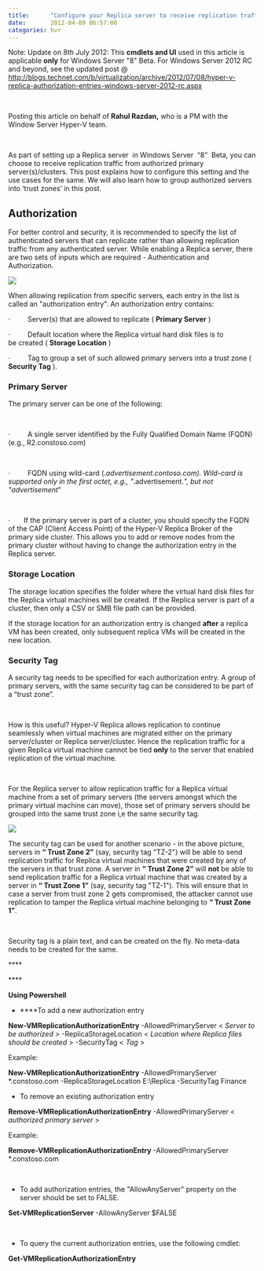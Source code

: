 ```yaml
---
title:      "Configure your Replica server to receive replication traffic from specific primary server(s)"
date:       2012-04-09 06:57:00
categories: hvr
---
```

Note: Update on 8th July 2012: This **cmdlets and UI** used in this article is applicable **only** for Windows Server "8" Beta. For Windows Server 2012 RC and beyond, see the updated post @ <http://blogs.technet.com/b/virtualization/archive/2012/07/08/hyper-v-replica-authorization-entries-windows-server-2012-rc.aspx>

 

Posting this article on behalf of **Rahul Razdan,** who is a PM with the Window Server Hyper-V team.  

 

As part of setting up a Replica server  in Windows Server  “8”  Beta, you can choose to receive replication traffic from authorized primary server(s)/clusters. This post explains how to configure this setting and the use cases for the same. We will also learn how to group authorized servers into ‘trust zones’ in this post. 

## Authorization

For better control and security, it is recommended to specify the list of authenticated servers that can replicate rather than allowing replication traffic from any authenticated server. While enabling a Replica server, there are two sets of inputs which are required - Authentication and Authorization. 

[![](https://msdnshared.blob.core.windows.net/media/TNBlogsFS/prod.evol.blogs.technet.com/CommunityServer.Blogs.Components.WeblogFiles/00/00/00/50/45/7455.image002.png)](https://msdnshared.blob.core.windows.net/media/TNBlogsFS/prod.evol.blogs.technet.com/CommunityServer.Blogs.Components.WeblogFiles/00/00/00/50/45/7455.image002.png)

When allowing replication from specific servers, each entry in the list is called an "authorization entry". An authorization entry contains:

·         Server(s) that are allowed to replicate ( **Primary Server** )

·         Default location where the Replica virtual hard disk files is to be created ( **Storage Location** )

·         Tag to group a set of such allowed primary servers into a trust zone ( **Security Tag** ). 

### Primary Server

The primary server can be one of the following: 

 

·         A single server identified by the Fully Qualified Domain Name (FQDN) (e.g., R2.constoso.com)

 

·         FQDN using wild-card (*.advertisement.contoso.com). Wild-card is supported only in the first octet, e.g., "*.advertisement.*", but not "advertisement*" 

 

·       If the primary server is part of a cluster, you should specify the FQDN of the CAP (Client Access Point) of the Hyper-V Replica Broker of the primary side cluster. This allows you to add or remove nodes from the primary cluster without having to change the authorization entry in the Replica server.

### Storage Location

The storage location specifies the folder where the virtual hard disk files for the Replica virtual machines will be created. If the Replica server is part of a cluster, then only a CSV or SMB file path can be provided. 

If the storage location for an authorization entry is changed **after** a replica VM has been created, only subsequent replica VMs will be created in the new location. 

###  Security Tag

A security tag needs to be specified for each authorization entry. A group of primary servers, with the same security tag can be considered to be part of a “trust zone”.

 

How is this useful? Hyper-V Replica allows replication to continue seamlessly when virtual machines are migrated either on the primary server/cluster or Replica server/cluster. Hence the replication traffic for a given Replica virtual machine cannot be tied **only** to the server that enabled replication of the virtual machine. 

 

For the Replica server to allow replication traffic for a Replica virtual machine from a set of primary servers (the servers amongst which the primary virtual machine can move), those set of primary servers should be grouped into the same trust zone i,e the same security tag. 

[![](https://msdnshared.blob.core.windows.net/media/TNBlogsFS/prod.evol.blogs.technet.com/CommunityServer.Blogs.Components.WeblogFiles/00/00/00/50/45/0640.image003.jpg)](https://msdnshared.blob.core.windows.net/media/TNBlogsFS/prod.evol.blogs.technet.com/CommunityServer.Blogs.Components.WeblogFiles/00/00/00/50/45/0640.image003.jpg)

The security tag can be used for another scenario - in the above picture, servers in **“ Trust Zone 2”** (say, security tag "TZ-2") will be able to send replication traffic for Replica virtual machines that were created by any of the servers in that trust zone. A server in **“ Trust Zone 2”** will **not** be able to send replication traffic for a Replica virtual machine that was created by a server in **“ Trust Zone 1”** (say, security tag "TZ-1"). This will ensure that in case a server from trust zone 2 gets compromised, the attacker cannot use replication to tamper the Replica virtual machine belonging to **“ Trust Zone 1”**.

 

Security tag is a plain text, and can be created on the fly. No meta-data needs to be created for the same.

**** 

**** 

**Using Powershell**

  * ****To add a new authorization entry




**New-VMReplicationAuthorizationEntry** -AllowedPrimaryServer  < _Server to be authorized_ > -ReplicaStorageLocation < _Location where Replica files should be created_ > -SecurityTag < _Tag_ >

Example: 

**New-VMReplicationAuthorizationEntry** -AllowedPrimaryServer *.constoso.com -ReplicaStorageLocation E:\Replica -SecurityTag Finance

  * To remove an existing authorization entry




**Remove-VMReplicationAuthorizationEntry** -AllowedPrimaryServer < _authorized primary server_ > 

Example:

**Remove-VMReplicationAuthorizationEntry** -AllowedPrimaryServer *.constoso.com

 

  * To add authorization entries, the "AllowAnyServer" property on the server should be set to FALSE. 




**Set-VMReplicationServer** -AllowAnyServer $FALSE

 

  * To query the current authorization entries, use the following cmdlet:




**Get-VMReplicationAuthorizationEntry**
